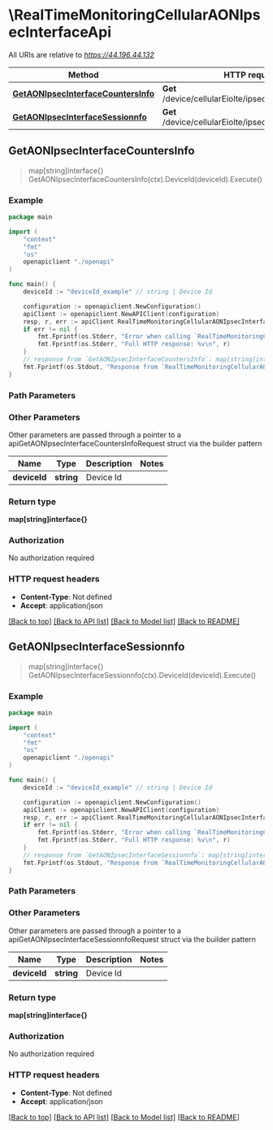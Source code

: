 # \RealTimeMonitoringCellularAONIpsecInterfaceApi

All URIs are relative to *https://44.196.44.132*

Method | HTTP request | Description
------------- | ------------- | -------------
[**GetAONIpsecInterfaceCountersInfo**](RealTimeMonitoringCellularAONIpsecInterfaceApi.md#GetAONIpsecInterfaceCountersInfo) | **Get** /device/cellularEiolte/ipsec/interface/counters | 
[**GetAONIpsecInterfaceSessionnfo**](RealTimeMonitoringCellularAONIpsecInterfaceApi.md#GetAONIpsecInterfaceSessionnfo) | **Get** /device/cellularEiolte/ipsec/interface/session | 



## GetAONIpsecInterfaceCountersInfo

> map[string]interface{} GetAONIpsecInterfaceCountersInfo(ctx).DeviceId(deviceId).Execute()





### Example

```go
package main

import (
    "context"
    "fmt"
    "os"
    openapiclient "./openapi"
)

func main() {
    deviceId := "deviceId_example" // string | Device Id

    configuration := openapiclient.NewConfiguration()
    apiClient := openapiclient.NewAPIClient(configuration)
    resp, r, err := apiClient.RealTimeMonitoringCellularAONIpsecInterfaceApi.GetAONIpsecInterfaceCountersInfo(context.Background()).DeviceId(deviceId).Execute()
    if err != nil {
        fmt.Fprintf(os.Stderr, "Error when calling `RealTimeMonitoringCellularAONIpsecInterfaceApi.GetAONIpsecInterfaceCountersInfo``: %v\n", err)
        fmt.Fprintf(os.Stderr, "Full HTTP response: %v\n", r)
    }
    // response from `GetAONIpsecInterfaceCountersInfo`: map[string]interface{}
    fmt.Fprintf(os.Stdout, "Response from `RealTimeMonitoringCellularAONIpsecInterfaceApi.GetAONIpsecInterfaceCountersInfo`: %v\n", resp)
}
```

### Path Parameters



### Other Parameters

Other parameters are passed through a pointer to a apiGetAONIpsecInterfaceCountersInfoRequest struct via the builder pattern


Name | Type | Description  | Notes
------------- | ------------- | ------------- | -------------
 **deviceId** | **string** | Device Id | 

### Return type

**map[string]interface{}**

### Authorization

No authorization required

### HTTP request headers

- **Content-Type**: Not defined
- **Accept**: application/json

[[Back to top]](#) [[Back to API list]](../README.md#documentation-for-api-endpoints)
[[Back to Model list]](../README.md#documentation-for-models)
[[Back to README]](../README.md)


## GetAONIpsecInterfaceSessionnfo

> map[string]interface{} GetAONIpsecInterfaceSessionnfo(ctx).DeviceId(deviceId).Execute()





### Example

```go
package main

import (
    "context"
    "fmt"
    "os"
    openapiclient "./openapi"
)

func main() {
    deviceId := "deviceId_example" // string | Device Id

    configuration := openapiclient.NewConfiguration()
    apiClient := openapiclient.NewAPIClient(configuration)
    resp, r, err := apiClient.RealTimeMonitoringCellularAONIpsecInterfaceApi.GetAONIpsecInterfaceSessionnfo(context.Background()).DeviceId(deviceId).Execute()
    if err != nil {
        fmt.Fprintf(os.Stderr, "Error when calling `RealTimeMonitoringCellularAONIpsecInterfaceApi.GetAONIpsecInterfaceSessionnfo``: %v\n", err)
        fmt.Fprintf(os.Stderr, "Full HTTP response: %v\n", r)
    }
    // response from `GetAONIpsecInterfaceSessionnfo`: map[string]interface{}
    fmt.Fprintf(os.Stdout, "Response from `RealTimeMonitoringCellularAONIpsecInterfaceApi.GetAONIpsecInterfaceSessionnfo`: %v\n", resp)
}
```

### Path Parameters



### Other Parameters

Other parameters are passed through a pointer to a apiGetAONIpsecInterfaceSessionnfoRequest struct via the builder pattern


Name | Type | Description  | Notes
------------- | ------------- | ------------- | -------------
 **deviceId** | **string** | Device Id | 

### Return type

**map[string]interface{}**

### Authorization

No authorization required

### HTTP request headers

- **Content-Type**: Not defined
- **Accept**: application/json

[[Back to top]](#) [[Back to API list]](../README.md#documentation-for-api-endpoints)
[[Back to Model list]](../README.md#documentation-for-models)
[[Back to README]](../README.md)

